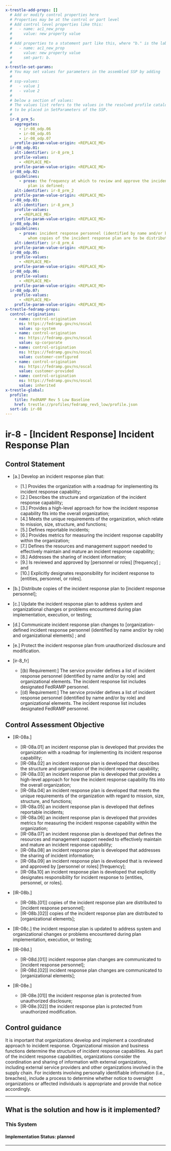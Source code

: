 ```yaml
---
x-trestle-add-props: []
  # Add or modify control properties here
  # Properties may be at the control or part level
  # Add control level properties like this:
  #   - name: ac1_new_prop
  #     value: new property value
  #
  # Add properties to a statement part like this, where "b." is the label of the target statement part
  #   - name: ac1_new_prop
  #     value: new property value
  #     smt-part: b.
  #
x-trestle-set-params:
  # You may set values for parameters in the assembled SSP by adding
  #
  # ssp-values:
  #   - value 1
  #   - value 2
  #
  # below a section of values:
  # The values list refers to the values in the resolved profile catalog, and the ssp-values represent new values
  # to be placed in SetParameters of the SSP.
  #
  ir-8_prm_5:
    aggregates:
      - ir-08_odp.06
      - ir-08_odp.05
      - ir-08_odp.07
    profile-param-value-origin: <REPLACE_ME>
  ir-08_odp.01:
    alt-identifier: ir-8_prm_1
    profile-values:
      - <REPLACE_ME>
    profile-param-value-origin: <REPLACE_ME>
  ir-08_odp.02:
    guidelines:
      - prose: the frequency at which to review and approve the incident response
          plan is defined;
    alt-identifier: ir-8_prm_2
    profile-param-value-origin: <REPLACE_ME>
  ir-08_odp.03:
    alt-identifier: ir-8_prm_3
    profile-values:
      - <REPLACE_ME>
    profile-param-value-origin: <REPLACE_ME>
  ir-08_odp.04:
    guidelines:
      - prose: incident response personnel (identified by name and/or by role) to
          whom copies of the incident response plan are to be distributed is/are defined;
    alt-identifier: ir-8_prm_4
    profile-param-value-origin: <REPLACE_ME>
  ir-08_odp.05:
    profile-values:
      - <REPLACE_ME>
    profile-param-value-origin: <REPLACE_ME>
  ir-08_odp.06:
    profile-values:
      - <REPLACE_ME>
    profile-param-value-origin: <REPLACE_ME>
  ir-08_odp.07:
    profile-values:
      - <REPLACE_ME>
    profile-param-value-origin: <REPLACE_ME>
x-trestle-fedramp-props:
  control-origination:
    - name: control-origination
      ns: https://fedramp.gov/ns/oscal
      value: sp-system
    - name: control-origination
      ns: https://fedramp.gov/ns/oscal
      value: sp-corporate
    - name: control-origination
      ns: https://fedramp.gov/ns/oscal
      value: customer-configured
    - name: control-origination
      ns: https://fedramp.gov/ns/oscal
      value: customer-provided
    - name: control-origination
      ns: https://fedramp.gov/ns/oscal
      value: inherited
x-trestle-global:
  profile:
    title: FedRAMP Rev 5 Low Baseline
    href: trestle://profiles/fedramp_rev5_low/profile.json
  sort-id: ir-08
---
```


# ir-8 - \[Incident Response\] Incident Response Plan

## Control Statement

- \[a.\] Develop an incident response plan that:

  - \[1.\] Provides the organization with a roadmap for implementing its incident response capability;
  - \[2.\] Describes the structure and organization of the incident response capability;
  - \[3.\] Provides a high-level approach for how the incident response capability fits into the overall organization;
  - \[4.\] Meets the unique requirements of the organization, which relate to mission, size, structure, and functions;
  - \[5.\] Defines reportable incidents;
  - \[6.\] Provides metrics for measuring the incident response capability within the organization;
  - \[7.\] Defines the resources and management support needed to effectively maintain and mature an incident response capability;
  - \[8.\] Addresses the sharing of incident information;
  - \[9.\] Is reviewed and approved by [personnel or roles] [frequency] ; and
  - \[10.\] Explicitly designates responsibility for incident response to [entities, personnel, or roles].

- \[b.\] Distribute copies of the incident response plan to [incident response personnel];

- \[c.\] Update the incident response plan to address system and organizational changes or problems encountered during plan implementation, execution, or testing;

- \[d.\] Communicate incident response plan changes to [organization-defined incident response personnel (identified by name and/or by role) and organizational elements] ; and

- \[e.\] Protect the incident response plan from unauthorized disclosure and modification.

- \[ir-8_fr\]

  - \[(b) Requirement:\] The service provider defines a list of incident response personnel (identified by name and/or by role) and organizational elements. The incident response list includes designated FedRAMP personnel.
  - \[(d) Requirement:\] The service provider defines a list of incident response personnel (identified by name and/or by role) and organizational elements. The incident response list includes designated FedRAMP personnel.

## Control Assessment Objective

- \[IR-08a.\]

  - \[IR-08a.01\] an incident response plan is developed that provides the organization with a roadmap for implementing its incident response capability;
  - \[IR-08a.02\] an incident response plan is developed that describes the structure and organization of the incident response capability;
  - \[IR-08a.03\] an incident response plan is developed that provides a high-level approach for how the incident response capability fits into the overall organization;
  - \[IR-08a.04\] an incident response plan is developed that meets the unique requirements of the organization with regard to mission, size, structure, and functions;
  - \[IR-08a.05\] an incident response plan is developed that defines reportable incidents;
  - \[IR-08a.06\] an incident response plan is developed that provides metrics for measuring the incident response capability within the organization;
  - \[IR-08a.07\] an incident response plan is developed that defines the resources and management support needed to effectively maintain and mature an incident response capability;
  - \[IR-08a.08\] an incident response plan is developed that addresses the sharing of incident information;
  - \[IR-08a.09\] an incident response plan is developed that is reviewed and approved by [personnel or roles] [frequency];
  - \[IR-08a.10\] an incident response plan is developed that explicitly designates responsibility for incident response to [entities, personnel, or roles].

- \[IR-08b.\]

  - \[IR-08b.[01]\] copies of the incident response plan are distributed to [incident response personnel];
  - \[IR-08b.[02]\] copies of the incident response plan are distributed to [organizational elements];

- \[IR-08c.\] the incident response plan is updated to address system and organizational changes or problems encountered during plan implementation, execution, or testing;

- \[IR-08d.\]

  - \[IR-08d.[01]\] incident response plan changes are communicated to [incident response personnel];
  - \[IR-08d.[02]\] incident response plan changes are communicated to [organizational elements];

- \[IR-08e.\]

  - \[IR-08e.[01]\] the incident response plan is protected from unauthorized disclosure;
  - \[IR-08e.[02]\] the incident response plan is protected from unauthorized modification.

## Control guidance

It is important that organizations develop and implement a coordinated approach to incident response. Organizational mission and business functions determine the structure of incident response capabilities. As part of the incident response capabilities, organizations consider the coordination and sharing of information with external organizations, including external service providers and other organizations involved in the supply chain. For incidents involving personally identifiable information (i.e., breaches), include a process to determine whether notice to oversight organizations or affected individuals is appropriate and provide that notice accordingly.

______________________________________________________________________

## What is the solution and how is it implemented?

<!-- For implementation status enter one of: implemented, partial, planned, alternative, not-applicable -->

<!-- Note that the list of rules under ### Rules: is read-only and changes will not be captured after assembly to JSON -->

### This System

<!-- Add implementation prose for the main This System component for control: ir-8 -->

#### Implementation Status: planned

______________________________________________________________________
